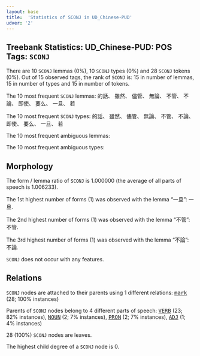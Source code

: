 ```yaml
---
layout: base
title:  'Statistics of SCONJ in UD_Chinese-PUD'
udver: '2'
---
```


## Treebank Statistics: UD_Chinese-PUD: POS Tags: `SCONJ`

There are 10 `SCONJ` lemmas (0%), 10 `SCONJ` types (0%) and 28 `SCONJ` tokens (0%).
Out of 15 observed tags, the rank of `SCONJ` is: 15 in number of lemmas, 15 in number of types and 15 in number of tokens.

The 10 most frequent `SCONJ` lemmas: 的話、 雖然、 儘管、 無論、 不管、 不論、 即使、 要么、 一旦、 若

The 10 most frequent `SCONJ` types:  的話、 雖然、 儘管、 無論、 不管、 不論、 即使、 要么、 一旦、 若

The 10 most frequent ambiguous lemmas: 

The 10 most frequent ambiguous types:  



## Morphology

The form / lemma ratio of `SCONJ` is 1.000000 (the average of all parts of speech is 1.006233).

The 1st highest number of forms (1) was observed with the lemma “一旦”: 一旦.

The 2nd highest number of forms (1) was observed with the lemma “不管”: 不管.

The 3rd highest number of forms (1) was observed with the lemma “不論”: 不論.

`SCONJ` does not occur with any features.


## Relations

`SCONJ` nodes are attached to their parents using 1 different relations: <tt><a href="zh_pud-dep-mark.html">mark</a></tt> (28; 100% instances)

Parents of `SCONJ` nodes belong to 4 different parts of speech: <tt><a href="zh_pud-pos-VERB.html">VERB</a></tt> (23; 82% instances), <tt><a href="zh_pud-pos-NOUN.html">NOUN</a></tt> (2; 7% instances), <tt><a href="zh_pud-pos-PRON.html">PRON</a></tt> (2; 7% instances), <tt><a href="zh_pud-pos-ADJ.html">ADJ</a></tt> (1; 4% instances)

28 (100%) `SCONJ` nodes are leaves.

The highest child degree of a `SCONJ` node is 0.


